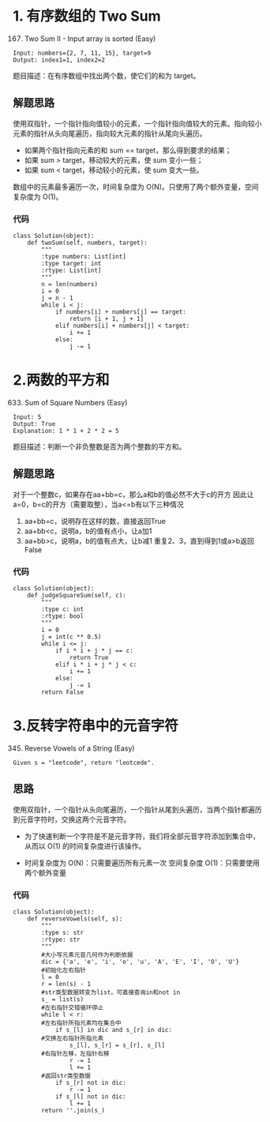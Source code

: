# 1. 有序数组的 Two Sum
167. Two Sum II - Input array is sorted (Easy)

```
Input: numbers={2, 7, 11, 15}, target=9
Output: index1=1, index2=2
```
题目描述：在有序数组中找出两个数，使它们的和为 target。
## 解题思路

使用双指针，一个指针指向值较小的元素，一个指针指向值较大的元素。指向较小元素的指针从头向尾遍历，指向较大元素的指针从尾向头遍历。

- 如果两个指针指向元素的和 sum == target，那么得到要求的结果；
- 如果 sum > target，移动较大的元素，使 sum 变小一些；
- 如果 sum < target，移动较小的元素，使 sum 变大一些。
  
数组中的元素最多遍历一次，时间复杂度为 O(N)。只使用了两个额外变量，空间复杂度为 O(1)。


### 代码

```
class Solution(object):
    def twoSum(self, numbers, target):
        """
        :type numbers: List[int]
        :type target: int
        :rtype: List[int]
        """
        n = len(numbers)
        i = 0
        j = n - 1
        while i < j:
            if numbers[i] + numbers[j] == target:
                return [i + 1, j + 1]
            elif numbers[i] + numbers[j] < target:
                i += 1
            else:
                j -= 1
```
# 2.两数的平方和
633. Sum of Square Numbers (Easy)

```
Input: 5
Output: True
Explanation: 1 * 1 + 2 * 2 = 5
```
题目描述：判断一个非负整数是否为两个整数的平方和。

## 解题思路
对于一个整数c，如果存在aa+bb=c，那么a和b的值必然不大于c的开方
因此让a=0，b=c的开方（需要取整），当a<=b有以下三种情况
1. aa+bb=c，说明存在这样的数，直接返回True
2. aa+bb<c，说明a，b的值有点小，让a加1
3. aa+bb>c，说明a，b的值有点大，让b减1
重复2、3，直到得到1或a>b返回False

### 代码
```
class Solution(object):
    def judgeSquareSum(self, c):
        """
        :type c: int
        :rtype: bool
        """
        i = 0
        j = int(c ** 0.5)
        while i <= j:
            if i * i + j * j == c:
                return True
            elif i * i + j * j < c:
                i += 1
            else:
                j -= 1
        return False
```
# 3.反转字符串中的元音字符

345. Reverse Vowels of a String (Easy)
```
Given s = "leetcode", return "leotcede".
```

## 思路
使用双指针，一个指针从头向尾遍历，一个指针从尾到头遍历，当两个指针都遍历到元音字符时，交换这两个元音字符。

- 为了快速判断一个字符是不是元音字符，我们将全部元音字符添加到集合中，从而以 O(1) 的时间复杂度进行该操作。

- 时间复杂度为 O(N)：只需要遍历所有元素一次
空间复杂度 O(1)：只需要使用两个额外变量

### 代码
```
class Solution(object):
    def reverseVowels(self, s):
        """
        :type s: str
        :rtype: str
        """
        #大小写元素元音几何作为判断依据
        dic = {'a', 'e', 'i', 'o', 'u', 'A', 'E', 'I', 'O', 'U'}
        #初始化左右指针
        l = 0
        r = len(s) - 1
        #str类型数据转变为list，可直接查询in和not in
        s_ = list(s)
        #左右指针交错循环停止
        while l < r:
        #左右指针所指元素均在集合中
            if s_[l] in dic and s_[r] in dic:
        #交换左右指针所指元素
                s_[l], s_[r] = s_[r], s_[l]
        #右指针左移，左指针右移
                r -= 1
                l += 1
        #返回str类型数据
            if s_[r] not in dic:
                r -= 1
            if s_[l] not in dic:
                l += 1
        return ''.join(s_)
```




